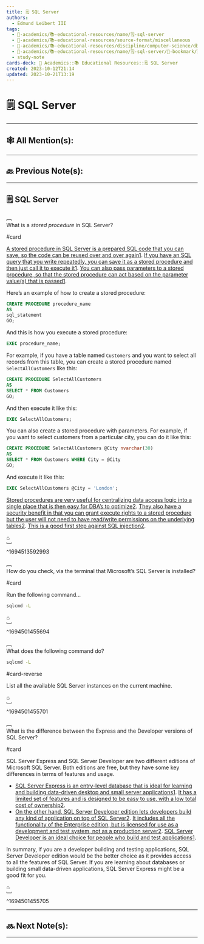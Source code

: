 ```yaml
---
title: 🗒️ SQL Server
authors:
  - Edmund Leibert III
tags:
  - 🔴-academics/📚-educational-resources/name/🗒️-sql-server
  - 🔴-academics/📚-educational-resources/source-format/miscellaneous
  - 🔴-academics/📚-educational-resources/discipline/computer-science/dbms/sql-server
  - 🔴-academics/📚-educational-resources/name/🗒️-sql-server/🔖-bookmark/🗒️-sql-server
  - study-note
cards-deck: 🔴 Academics::📚 Educational Resources::🗒️ SQL Server
created: 2023-10-12T21:14
updated: 2023-10-21T13:19
---
```


# 🗒️ SQL Server

---

## 🕸️ All Mention(s): 

---

## 🔙 Previous Note(s):

---

## 🗒️ SQL Server

﹇<br>
What is a _stored procedure_ in SQL Server?

#card 

[A stored procedure in SQL Server is a prepared SQL code that you can save, so the code can be reused over and over again](https://www.w3schools.com/SQL/sql_stored_procedures.asp)[1](https://www.w3schools.com/SQL/sql_stored_procedures.asp). [If you have an SQL query that you write repeatedly, you can save it as a stored procedure and then just call it to execute it](https://www.w3schools.com/SQL/sql_stored_procedures.asp)[1](https://www.w3schools.com/SQL/sql_stored_procedures.asp). [You can also pass parameters to a stored procedure, so that the stored procedure can act based on the parameter value(s) that is passed](https://www.w3schools.com/SQL/sql_stored_procedures.asp)[1](https://www.w3schools.com/SQL/sql_stored_procedures.asp).

Here’s an example of how to create a stored procedure:

```sql
CREATE PROCEDURE procedure_name
AS
sql_statement
GO;
```

And this is how you execute a stored procedure:

```sql
EXEC procedure_name;
```

For example, if you have a table named `Customers` and you want to select all records from this table, you can create a stored procedure named `SelectAllCustomers` like this:

```sql
CREATE PROCEDURE SelectAllCustomers
AS
SELECT * FROM Customers
GO;
```

And then execute it like this:

```sql
EXEC SelectAllCustomers;
```

You can also create a stored procedure with parameters. For example, if you want to select customers from a particular city, you can do it like this:

```sql
CREATE PROCEDURE SelectAllCustomers @City nvarchar(30)
AS
SELECT * FROM Customers WHERE City = @City
GO;
```

And execute it like this:

```sql
EXEC SelectAllCustomers @City = 'London';
```

[Stored procedures are very useful for centralizing data access logic into a single place that is then easy for DBA’s to optimize](https://stackoverflow.com/questions/459457/what-is-a-stored-procedure)[2](https://stackoverflow.com/questions/459457/what-is-a-stored-procedure). [They also have a security benefit in that you can grant execute rights to a stored procedure but the user will not need to have read/write permissions on the underlying tables](about:blank#)[2](https://stackoverflow.com/questions/459457/what-is-a-stored-procedure). [This is a good first step against SQL injection](about:blank#)[2](https://stackoverflow.com/questions/459457/what-is-a-stored-procedure).

⌂
<br>﹈<br>^1694513592993



﹇<br>
How do you check, via the terminal that Microsoft’s SQL Server is installed?

#card 

Run the following command…
```cmd
sqlcmd -L
```

⌂
<br>﹈<br>^1694501455694



﹇<br>
What does the following command do?

```cmd
sqlcmd -L
```

#card-reverse 

List all the available SQL Server instances on the current machine.

⌂
<br>﹈<br>^1694501455701



﹇<br>
What is the difference between the Express and the Developer versions of SQL Server?

#card 

SQL Server Express and SQL Server Developer are two different editions of Microsoft SQL Server. Both editions are free, but they have some key differences in terms of features and usage.
- [SQL Server Express is an entry-level database that is ideal for learning and building data-driven desktop and small server applications](https://tipsfolder.com/difference-between-sql-server-developer-express-edition-431738195a02415ae897a5ab4393ae0d/)[1](https://tipsfolder.com/difference-between-sql-server-developer-express-edition-431738195a02415ae897a5ab4393ae0d/). [It has a limited set of features and is designed to be easy to use, with a low total cost of ownership](https://learn.microsoft.com/en-us/sql/sql-server/editions-and-components-of-sql-server-2022?view=sql-server-ver16)[2](https://learn.microsoft.com/en-us/sql/sql-server/editions-and-components-of-sql-server-2022?view=sql-server-ver16).
- [On the other hand, SQL Server Developer edition lets developers build any kind of application on top of SQL Server](https://learn.microsoft.com/en-us/sql/sql-server/editions-and-components-of-sql-server-2022?view=sql-server-ver16)[2](https://learn.microsoft.com/en-us/sql/sql-server/editions-and-components-of-sql-server-2022?view=sql-server-ver16). [It includes all the functionality of the Enterprise edition, but is licensed for use as a development and test system, not as a production server](https://learn.microsoft.com/en-us/sql/sql-server/editions-and-components-of-sql-server-2022?view=sql-server-ver16)[2](https://learn.microsoft.com/en-us/sql/sql-server/editions-and-components-of-sql-server-2022?view=sql-server-ver16). [SQL Server Developer is an ideal choice for people who build and test applications](about:blank#)[1](https://tipsfolder.com/difference-between-sql-server-developer-express-edition-431738195a02415ae897a5ab4393ae0d/).

In summary, if you are a developer building and testing applications, SQL Server Developer edition would be the better choice as it provides access to all the features of SQL Server. If you are learning about databases or building small data-driven applications, SQL Server Express might be a good fit for you. 

⌂
<br>﹈<br>^1694501455705


---

## 🔜 Next Note(s):

---
